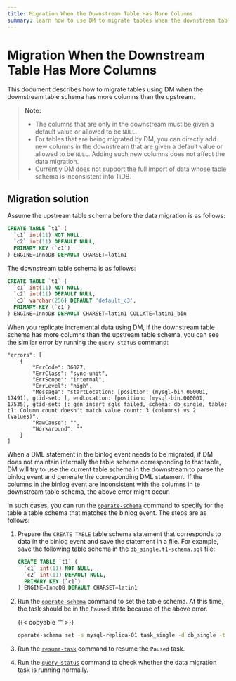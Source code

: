 ```yaml
---
title: Migration When the Downstream Table Has More Columns
summary: learn how to use DM to migrate tables when the downstream table schema has more columns.
---
```


# Migration When the Downstream Table Has More Columns

This document describes how to migrate tables using DM when the downstream table schema has more columns than the upstream.

> **Note:**
>
> * The columns that are only in the downstream must be given a default value or allowed to be `NULL`.
> * For tables that are being migrated by DM, you can directly add new columns in the downstream that are given a default value or allowed to be `NULL`. Adding such new columns does not affect the data migration.
> * Currently DM does not support the full import of data whose table schema is inconsistent into TiDB.

## Migration solution

Assume the upstream table schema before the data migration is as follows:

```sql
CREATE TABLE `t1` (
  `c1` int(11) NOT NULL,
  `c2` int(11) DEFAULT NULL,
  PRIMARY KEY (`c1`)
) ENGINE=InnoDB DEFAULT CHARSET=latin1
```

The downstream table schema is as follows:

```sql
CREATE TABLE `t1` (
  `c1` int(11) NOT NULL,
  `c2` int(11) DEFAULT NULL,
  `c3` varchar(256) DEFAULT 'default_c3',
  PRIMARY KEY (`c1`)
) ENGINE=InnoDB DEFAULT CHARSET=latin1 COLLATE=latin1_bin
```

When you replicate incremental data using DM, if the downstream table schema has more columns than the upstream table schema, you can see the similar error by running the `query-status` command:

```
"errors": [
    {
        "ErrCode": 36027,
        "ErrClass": "sync-unit",
        "ErrScope": "internal",
        "ErrLevel": "high",
        "Message": "startLocation: [position: (mysql-bin.000001, 17491), gtid-set: ], endLocation: [position: (mysql-bin.000001, 17535), gtid-set: ]: gen insert sqls failed, schema: db_single, table: t1: Column count doesn't match value count: 3 (columns) vs 2 (values)",
        "RawCause": "",
        "Workaround": ""
    }
]
```

When a DML statement in the binlog event needs to be migrated, if DM does not maintain internally the table schema corresponding to that table, DM will try to use the current table schema in the downstream to parse the binlog event and generate the corresponding DML statement. If the columns in the binlog event are inconsistent with the columns in te downstream table schema, the above error might occur.

In such cases, you can run the [`operate-schema`](manage-schema.md) command to specify for the table a table schema that matches the binlog event. The steps are as follows:

1. Prepare the `CREATE TABLE` table schema statement that corresponds to data in the binlog event and save the statement in a file. For example, save the following table schema in the `db_single.t1-schema.sql` file:

    ```sql
    CREATE TABLE `t1` (
      `c1` int(11) NOT NULL,
      `c2` int(11) DEFAULT NULL,
      PRIMARY KEY (`c1`)
    ) ENGINE=InnoDB DEFAULT CHARSET=latin1
    ```

2. Run the [`operate-schema`](manage-schema.md) command to set the table schema. At this time, the task should be in the `Paused` state because of the above error.

    {{< copyable "" >}}

    ```bash
    operate-schema set -s mysql-replica-01 task_single -d db_single -t t1 db_single.t1-schema.sql
    ```    

3. Run the [`resume-task`](resume-task.md) command to resume the `Paused` task.

4. Run the [`query-status`](query-status.md) command to check whether the data migration task is running normally.
